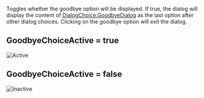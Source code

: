 Toggles whether the goodbye option will be displayed. If true, the dialog will display the content of [DialogChoice.GoodbyeDialog](https://developer.roblox.com/api-reference/property/DialogChoice/GoodbyeDialog) as the last option after other dialog choices. Clicking on the goodbye option will exit the dialog.

## GoodbyeChoiceActive = true

![Active][1]

## GoodbyeChoiceActive = false

![Inactive][2]

[1]: https://developer.roblox.com/assets/5b6101077eac3e673d5e5e19/GoodbyeChoiceActive.png

[2]: https://developer.roblox.com/assets/5b610107858e507e4016cc26/GoodbyeChoiceInactive.png